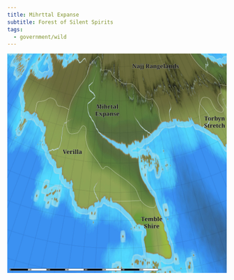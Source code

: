 ```yaml
---
title: Mihrttal Expanse
subtitle: Forest of Silent Spirits
tags:
  - government/wild
---
```


![Map of Mihrttal Expanse and Surroundings](../../../img/map_region_mirhtal_expanse_and_neighbours.svg)
